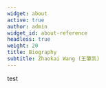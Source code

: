 ```yaml
---
widget: about
active: true
author: admin
widget_id: about-reference
headless: true
weight: 20
title: Biography
subtitle: Zhaokai Wang (王肇凯)
---
```

test
